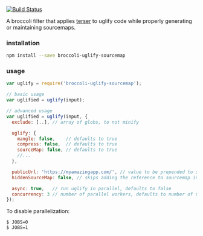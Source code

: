 [![Build Status](https://travis-ci.org/ember-cli/broccoli-uglify-sourcemap.svg?branch=master)](https://travis-ci.org/ember-cli/broccoli-uglify-sourcemap)

A broccoli filter that applies [terser](https://github.com/terser/terser) to
uglify code while properly generating or maintaining sourcemaps.

### installation

```sh
npm install --save broccoli-uglify-sourcemap
```

### usage

```js
var uglify = require('broccoli-uglify-sourcemap');

// basic usage
var uglified = uglify(input);

// advanced usage
var uglified = uglify(input, {
  exclude: [..], // array of globs, to not minify

  uglify: {
    mangle: false,    // defaults to true
    compress: false,  // defaults to true
    sourceMap: false, // defaults to true
    //...
  },

  publicUrl: 'https://myamazingapp.com/', // value to be prepended to sourceMappingURL, defaults to ''
  hiddenSourceMap: false, // skips adding the reference to sourcemap in the minified JS, defaults to false

  async: true,   // run uglify in parallel, defaults to false
  concurrency: 3 // number of parallel workers, defaults to number of CPUs - 1
});
```

To disable parallelization:

```
$ JOBS=0
$ JOBS=1
```
